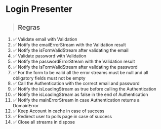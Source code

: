 # Login Presenter

> ## Regras
1. ✅ Validate email with Validation
2. ✅ Notify the emailErrorStream with the Validation result
3. ✅ Notify the isFormValidStream after validating the email
4. ✅ Validate password with Validation
5. ✅ Notify the passwordErrorStream with the Validation result
6. ✅ Notify the isFormValidStream after validating the password
7. ✅ For the form to be valid all the error streams must be null and all obligatory fields must not be empty
8. ✅ Call the Authentication with the correct email and password
9. ✅ Notify the isLoadingStream as true before calling the Authentication
10. ✅ Notify the isLoadingStream as false in the end of Authentication
11. ✅ Notify the mainErrorStream in case Authentication returns a DomainError
12. ✅ Keep Account in cache in case of success
13. ✅ Redirect user to polls page in case of success
14. ✅ Close all streams in dispose